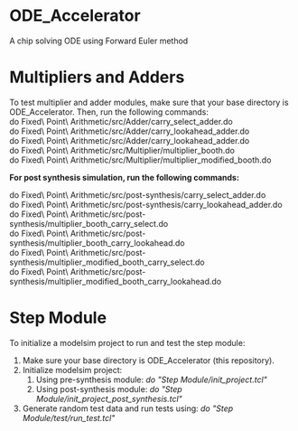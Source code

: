 # ODE_Accelerator
A chip solving ODE using Forward Euler method  

# Multipliers and Adders
To test multiplier and adder modules, make sure that your base directory is ODE_Accelerator. Then, run the following commands:  
do Fixed\ Point\ Arithmetic/src/Adder/carry_select_adder.do  
do Fixed\ Point\ Arithmetic/src/Adder/carry_lookahead_adder.do  
do Fixed\ Point\ Arithmetic/src/Adder/carry_lookahead_adder.do  
do Fixed\ Point\ Arithmetic/src/Multiplier/multiplier_booth.do  
do Fixed\ Point\ Arithmetic/src/Multiplier/multiplier_modified_booth.do  
  
**For post synthesis simulation, run the following commands:**
  
do Fixed\ Point\ Arithmetic/src/post-synthesis/carry_select_adder.do  
do Fixed\ Point\ Arithmetic/src/post-synthesis/carry_lookahead_adder.do  
do Fixed\ Point\ Arithmetic/src/post-synthesis/multiplier_booth_carry_select.do  
do Fixed\ Point\ Arithmetic/src/post-synthesis/multiplier_booth_carry_lookahead.do  
do Fixed\ Point\ Arithmetic/src/post-synthesis/multiplier_modified_booth_carry_select.do  
do Fixed\ Point\ Arithmetic/src/post-synthesis/multiplier_modified_booth_carry_lookahead.do  


# Step Module
To initialize a modelsim project to run and test the step module:

1. Make sure your base directory is ODE_Accelerator (this repository).
2. Initialize modelsim project:
    1. Using pre-synthesis module: *do "Step Module/init_project.tcl"*
    2. Using post-synthesis module: *do "Step Module/init_project_post_synthesis.tcl"*
3. Generate random test data and run tests using:  *do "Step Module/test/run_test.tcl"*
